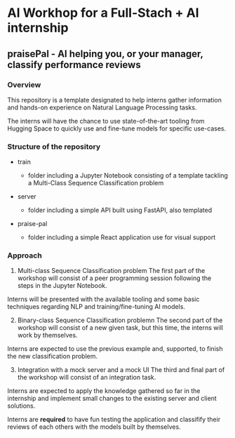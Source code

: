# AI Workhop for a Full-Stach + AI internship

## praisePal - AI helping you, or your manager, classify performance reviews

### Overview

This repository is a template designated to help interns gather information and hands-on experience
on Natural Language Processing tasks. 

The interns will have the chance to use state-of-the-art
tooling from Hugging Space to quickly use and fine-tune models for specific use-cases.

### Structure of the repository

- train
  - folder including a Jupyter Notebook consisting of a template tackling a Multi-Class Sequence Classification problem

- server
  - folder including a simple API built using FastAPI, also templated

- praise-pal
  - folder including a simple React application use for visual support


### Approach

1. Multi-class Sequence Classification problem
The first part of the workshop will consist of a peer programming session following the steps in the Jupyter Notebook.

Interns will be presented with the available tooling and some basic techniques regarding NLP and training/fine-tuning AI models.

2. Binary-class Sequence Classification problemn
The second part of the workshop will consist of a new given task, but this time, the interns will work by themselves.

Interns are expected to use the previous example and, supported, to finish the new classification problem.

3. Integration with a mock server and a mock UI
The third and final part of the workshop will consist of an integration task.

Interns are expected to apply the knowledge gathered so far in the internship and implement small changes to the existing 
server and client solutions. 

Interns are **required** to have fun testing the application and classifify their reviews of each others with the models
built by themselves.